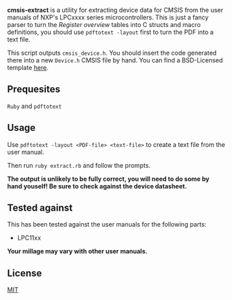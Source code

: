 **cmsis-extract** is a utility for extracting device data for CMSIS from the
  user manuals of NXP's LPCxxxx series microcontrollers. This is just a fancy
  parser to turn the *Register overview* tables into C structs and macro
  definitions, you should use `pdftotext -layout` first to turn the PDF into a
  text file.

This script outputs `cmsis_device.h`. You should insert the code generated there
into a new `Device.h` CMSIS file by hand. You can find a BSD-Licensed template
[here](https://github.com/pfalcon/ARM-CMSIS-BSD/blob/master/Device/_Template_Vendor/Vendor/Device/Include/Device.h).

## Prequesites ##

`Ruby` and `pdftotext`

## Usage ##

Use `pdftotext -layout <PDF-file> <text-file>` to create a text file from the
user manual.

Then run `ruby extract.rb` and follow the prompts.

**The output is unlikely to be fully correct, you will need to do some by hand
  youself! Be sure to check against the device datasheet.**

## Tested against ##

This has been tested against the user manuals for the following parts:
* LPC11xx

**Your millage may vary with other user manuals.**

## License ##

[MIT](LICENSE.txt)
